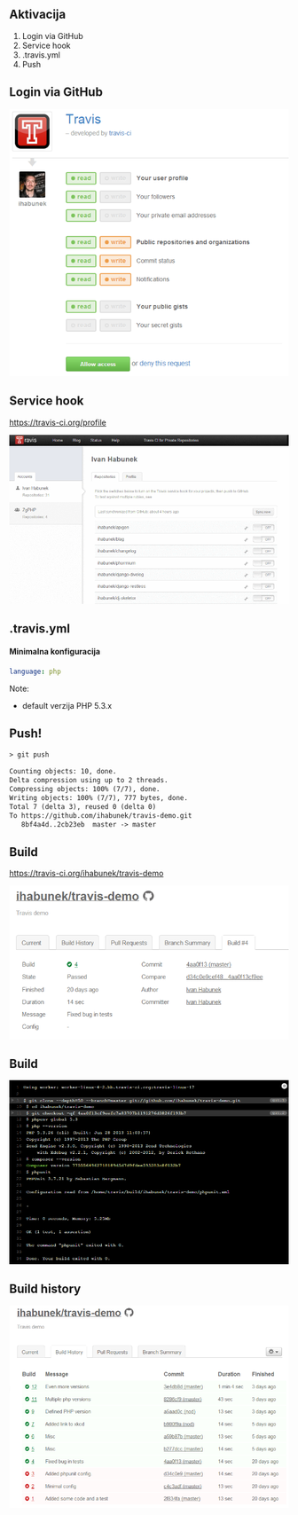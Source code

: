 ## Aktivacija

1. Login via GitHub
2. Service hook
3. .travis.yml
4. Push



## Login via GitHub

![Travis Profile](images/permissions.png)



## Service hook

https://travis-ci.org/profile

![Travis Profile](images/travis-profile.gif)



## .travis.yml

#### Minimalna konfiguracija

```yml
language: php
```

Note:

- default verzija PHP 5.3.x



## Push!

```
> git push
```

```
Counting objects: 10, done.
Delta compression using up to 2 threads.
Compressing objects: 100% (7/7), done.
Writing objects: 100% (7/7), 777 bytes, done.
Total 7 (delta 3), reused 0 (delta 0)
To https://github.com/ihabunek/travis-demo.git
   8bf4a4d..2cb23eb  master -> master
```



## Build

https://travis-ci.org/ihabunek/travis-demo

![Single build](images/single-build-1.png)



## Build

![Single build](images/single-build-2.png)



## Build history

![Single build](images/build-history.png)
